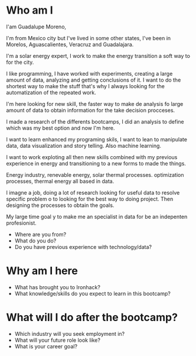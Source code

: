 
# Who am I
I'am Guadalupe Moreno, 

I'm from Mexico city but I've lived in some other states, I've been in Morelos, Aguascalientes, Veracruz and Guadalajara.

I'm a solar energy expert, I work to make  the energy transition a soft way to for the city.

I like programming, I have worked with experiments, creating a large amount of data, analyzing and  getting conclusions of it. I want to do the shortest way to make the stuff that's why I always looking for the automatization of the repeated work.

I'm here looking for new skill, the faster way to make de analysis fo large amount of data to obtain information for the take decision procceses.

I made a research of the differents bootcamps, I did an analysis to define which was my best option and now I'm here. 

I want to learn enhanced my  programing skils, I want to lean to manipulate data, data visualization and story telling. Also machine learning. 

I want to work exploting all then new skills combined with my previous experience in energy and transitioning to a new forms to made the things. 

Energy industry, renevable energy, solar thermal processes. optimization processes, thermal energy all based in data.

I imagne a job, doing a lot of research looking for useful data to resolve specific problem o to looking for the best way to doing project. Then designing the processes to obtain the goals.

My large time goal y to make me an specialist in data for be an indepenten profesionist. 


* Where are you from?
* What do you do?
* Do you have previous experience with technology/data?

# Why am I here

* What has brought you to Ironhack?
* What knowledge/skills do you expect to learn in this bootcamp?

# What will I do after the bootcamp?

* Which industry will you seek employment in?
* What will your future role look like?
* What is your career goal?

